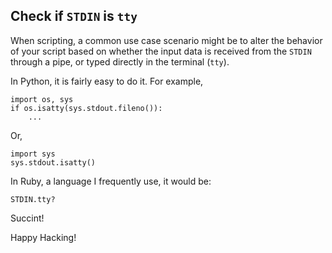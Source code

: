 ## Check if `STDIN` is `tty`

When scripting, a common use case scenario might be to alter the behavior of
your script based on whether the input data is received from the `STDIN` through
a pipe, or typed directly in the terminal (`tty`).

In Python, it is fairly easy to do it. For example,

```
import os, sys
if os.isatty(sys.stdout.fileno()):
    ...
```

Or,

```
import sys
sys.stdout.isatty()
```

In Ruby, a language I frequently use, it would be:

```
STDIN.tty?
```

Succint!

Happy Hacking!
